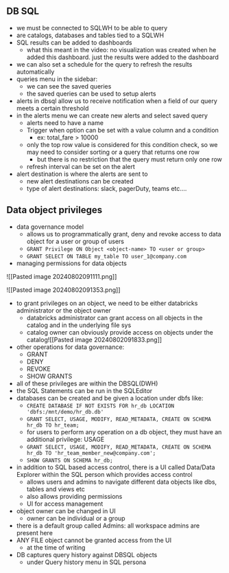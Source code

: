 ## DB SQL
- we must be connected to SQLWH to be able to query
- are catalogs, databases and tables tied to a SQLWH
- SQL results can be added to dashboards
	- what this meant in the video: no visualization was created when he added this dashboard. just the results were added to the dashboard
- we can also set a schedule for the query to refresh the results automatically
- queries menu in the sidebar:
	- we can see the saved queries
	- the saved queries can be used to setup alerts
- alerts in dbsql allow us to receive notification when a field of our query meets a certain threshold
- in the alerts menu we can create new alerts and select saved query
	- alerts need to have a name
	- Trigger when option can be set with a value column and a condition
		- ex: total_fare > 10000
	- only the top row value is considered for this condition check, so we may need to consider sorting or a query that returns one row
		- but there is no restriction that the query must return only one row
	- refresh interval can be set on the alert
- alert destination is where the alerts are sent to
	- new alert destinations can be created
	- type of alert destinations: slack, pagerDuty, teams etc....

## Data object privileges
- data governance model
	- allows us to programmatically grant, deny and revoke access to data object for a user or group of users
	- ```GRANT Privilege ON Object <object-name> TO <user or group>```
	- ```GRANT SELECT ON TABLE my_table TO user_1@company.com```
- managing permissions for data objects

![[Pasted image 20240802091111.png]]

![[Pasted image 20240802091353.png]]
- to grant privileges on an object, we need to be either databricks administrator or the object owner
	- databricks administrator can grant access on all objects in the catalog and in the underlying file sys
	- catalog owner can obviously provide access on objects under the catalog![[Pasted image 20240802091833.png]]
- other operations for data governance:
	- GRANT
	- DENY
	- REVOKE
	- SHOW GRANTS
- all of these privileges are within the DBSQL(DWH)
- the SQL Statements can be run in the SQLEditor
- databases can be created and be given a location under dbfs like:
	- `CREATE DATABASE IF NOT EXISTS FOR hr_db LOCATION 'dbfs:/mnt/demo/hr_db.db'`
	- `GRANT SELECT, USAGE, MODIFY, READ_METADATA, CREATE ON SCHEMA hr_db TO hr_team;`
	- for users to perform any operation on a db object, they must have an additional privilege: USAGE
	- `GRANT SELECT, USAGE, MODIFY, READ_METADATA, CREATE ON SCHEMA hr_db TO 'hr_team_member_new@company.com';`
	- `SHOW GRANTS ON SCHEMA hr_db;`
- in addition to SQL based access control, there is a UI called Data/Data Explorer within the SQL person which provides access control
	- allows users and admins to navigate different data objects like dbs, tables and views etc
	- also allows providing permissions
	- UI for access management
- object owner can be changed in UI
	- owner can be individual or a group
- there is a default group called Admins: all workspace admins are present here
- ANY FILE object cannot be granted access from the UI
	- at the time of writing
- DB captures query history against DBSQL objects
	- under Query history menu in SQL persona
